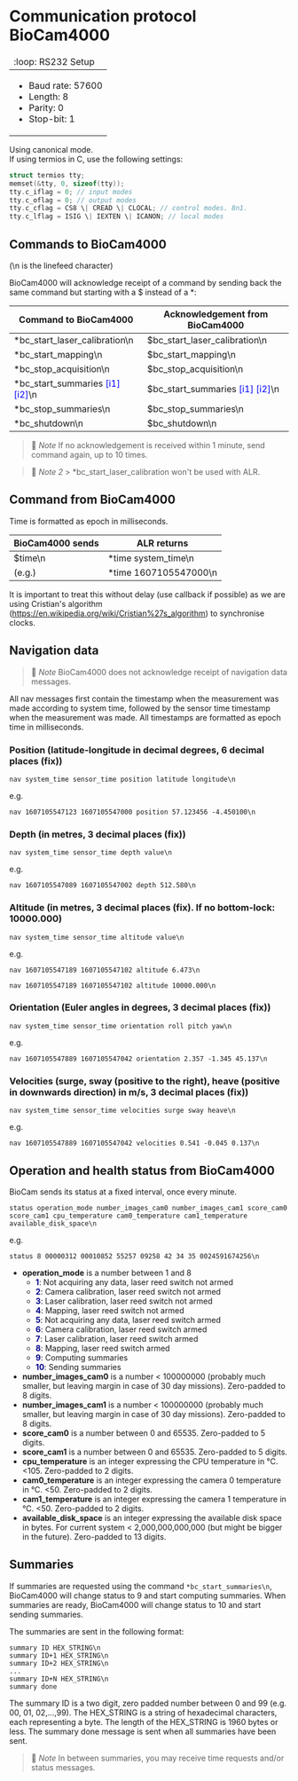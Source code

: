 # Communication protocol BioCam4000

<table>
  <thead>
    <tr>
      <td align="left">
        :loop: RS232 Setup
      </td>
    </tr>
  </thead>
  <tbody>
    <tr>
      <td>
        <ul>
          <li>Baud rate: 57600</li>
          <li>Length: 8</li>
          <li>Parity: 0</li>
          <li>Stop-bit: 1</li>
        </ul>
      </td>
    </tr>
  </tbody>
</table>

Using canonical mode.\
If using termios in C, use the following settings:

```c++
struct termios tty;
memset(&tty, 0, sizeof(tty));
tty.c_iflag = 0; // input modes
tty.c_oflag = 0; // output modes
tty.c_cflag = CS8 \| CREAD \| CLOCAL; // control modes. 8n1.
tty.c_lflag = ISIG \| IEXTEN \| ICANON; // local modes
```

## Commands to BioCam4000

(\\n is the linefeed character)

BioCam4000 will acknowledge receipt of a command by sending back the
same command but starting with a \$ instead of a \*:

| Command to BioCam4000                                                 | Acknowledgement from BioCam4000                                       |
| --------------------------------------------------------------------- | --------------------------------------------------------------------- |
| \*bc_start_laser_calibration\\n                                       | \$bc_start_laser_calibration\\n                                       |
| \*bc_start_mapping\\n                                                 | \$bc_start_mapping\\n                                                 |
| \*bc_stop_acquisition\\n                                              | \$bc_stop_acquisition\\n                                              |
| \*bc_start_summaries <span style="color:blue">\[i1\] \[i2\]</span>\\n | \$bc_start_summaries <span style="color:blue">\[i1\] \[i2\]</span>\\n |
| \*bc_stop_summaries\\n                                                | \$bc_stop_summaries\\n                                                |
| \*bc_shutdown\\n                                                      | \$bc_shutdown\\n                                                      |

> 📝 _Note_
> If no acknowledgement is received within 1 minute, send command again, up to 10 times.

> 📝 _Note 2_ > \*bc_start_laser_calibration won't be used with ALR.

## Command from BioCam4000

Time is formatted as epoch in milliseconds.

| BioCam4000 sends | ALR returns             |
| ---------------- | ----------------------- |
| \$time\\n        | \*time system_time\\n   |
| (e.g.)           | \*time 1607105547000\\n |

It is important to treat this without delay (use callback if possible)
as we are using Cristian\'s algorithm
(<https://en.wikipedia.org/wiki/Cristian%27s_algorithm>) to synchronise
clocks.

## Navigation data

> 📝 _Note_
> BioCam4000 does not acknowledge receipt of navigation data messages.

All nav messages first contain the timestamp when the measurement was
made according to system time, followed by the sensor time timestamp
when the measurement was made. All timestamps are formatted as epoch
time in milliseconds.

### Position (latitude-longitude in decimal degrees, 6 decimal places (fix))

```
nav system_time sensor_time position latitude longitude\n
```

e.g.

```
nav 1607105547123 1607105547000 position 57.123456 -4.450100\n
```

### Depth (in metres, 3 decimal places (fix))

```
nav system_time sensor_time depth value\n
```

e.g.

```
nav 1607105547089 1607105547002 depth 512.580\n
```

### Altitude (in metres, 3 decimal places (fix). If no bottom-lock: 10000.000)

```
nav system_time sensor_time altitude value\n
```

e.g.

```
nav 1607105547189 1607105547102 altitude 6.473\n
```

```
nav 1607105547189 1607105547102 altitude 10000.000\n
```

### Orientation (Euler angles in degrees, 3 decimal places (fix))

```
nav system_time sensor_time orientation roll pitch yaw\n
```

e.g.

```
nav 1607105547889 1607105547042 orientation 2.357 -1.345 45.137\n
```

### Velocities (surge, sway (positive to the right), heave (positive in downwards direction) in m/s, 3 decimal places (fix))

```
nav system_time sensor_time velocities surge sway heave\n
```

e.g.

```
nav 1607105547889 1607105547042 velocities 0.541 -0.045 0.137\n
```

## Operation and health status from BioCam4000

BioCam sends its status at a fixed interval, once every minute.

```
status operation_mode number_images_cam0 number_images_cam1 score_cam0
score_cam1 cpu_temperature cam0_temperature cam1_temperature
available_disk_space\n
```

e.g.

```
status 8 00000312 00010852 55257 09258 42 34 35 0024591674256\n
```

- **operation_mode** is a number between 1 and 8
  - <span style="color:darkblue">**1**</span>: Not acquiring any data, laser reed switch not armed
  - <span style="color:darkblue">**2**</span>: Camera calibration, laser reed switch not armed
  - <span style="color:darkblue">**3**</span>: Laser calibration, laser reed switch not armed
  - <span style="color:darkblue">**4**</span>: Mapping, laser reed switch not armed
  - <span style="color:darkblue">**5**</span>: Not acquiring any data, laser reed switch armed
  - <span style="color:darkblue">**6**</span>: Camera calibration, laser reed switch armed
  - <span style="color:darkblue">**7**</span>: Laser calibration, laser reed switch armed
  - <span style="color:darkblue">**8**</span>: Mapping, laser reed switch armed
  - <span style="color:darkblue">**9**</span>: Computing summaries
  - <span style="color:darkblue">**10**</span>: Sending summaries
- **number_images_cam0** is a number \< 100000000 (probably much smaller,
  but leaving margin in case of 30 day missions). Zero-padded to 8
  digits.
- **number_images_cam1** is a number \< 100000000 (probably much smaller,
  but leaving margin in case of 30 day missions). Zero-padded to 8
  digits.
- **score_cam0** is a number between 0 and 65535. Zero-padded to 5 digits.
- **score_cam1** is a number between 0 and 65535. Zero-padded to 5 digits.
- **cpu_temperature** is an integer expressing the CPU temperature in °C.
  \<105. Zero-padded to 2 digits.
- **cam0_temperature** is an integer expressing the camera 0 temperature
  in °C. \<50. Zero-padded to 2 digits.
- **cam1_temperature** is an integer expressing the camera 1 temperature
  in °C. \<50. Zero-padded to 2 digits.
- **available_disk_space** is an integer expressing the available disk
  space in bytes. For current system \< 2,000,000,000,000 (but might
  be bigger in the future). Zero-padded to 13 digits.

## Summaries

If summaries are requested using the command `*bc_start_summaries\n`, BioCam4000 will change status to 9 and start computing summaries. When summaries are ready, BioCam4000 will change status to 10 and start sending summaries.

The summaries are sent in the following format:

```
summary ID HEX_STRING\n
summary ID+1 HEX_STRING\n
summary ID+2 HEX_STRING\n
...
summary ID+N HEX_STRING\n
summary done
```

The summary ID is a two digit, zero padded number between 0 and 99 (e.g. 00, 01, 02,...,99). The HEX_STRING is a string of hexadecimal characters, each representing a byte. The length of the HEX_STRING is 1960 bytes or less. The summary done message is sent when all summaries have been sent.

> 📝 _Note_
> In between summaries, you may receive time requests and/or status messages.
